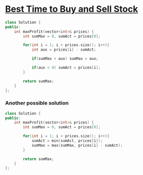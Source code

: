 # [Best Time to Buy and Sell Stock](https://leetcode.com/problems/best-time-to-buy-and-sell-stock/)
```c++
class Solution {
public:
    int maxProfit(vector<int>& prices) {
        int sumMax = 0, sumAct = prices[0];

        for(int i = 1; i < prices.size(); i++){
            int aux = prices[i] - sumAct;

            if(sumMax < aux) sumMax = aux;

            if(aux < 0) sumAct = prices[i];
        }

        return sumMax;
    }
};
```

### Another possible solution
```c++
class Solution {
public:
    int maxProfit(vector<int>& prices) {
        int sumMax = 0, sumAct = prices[0];

        for(int i = 1; i < prices.size(); i++){
            sumAct = min(sumAct, prices[i]);
            sumMax = max(sumMax, prices[i] - sumAct);
        }

        return sumMax;
    }
};
```
